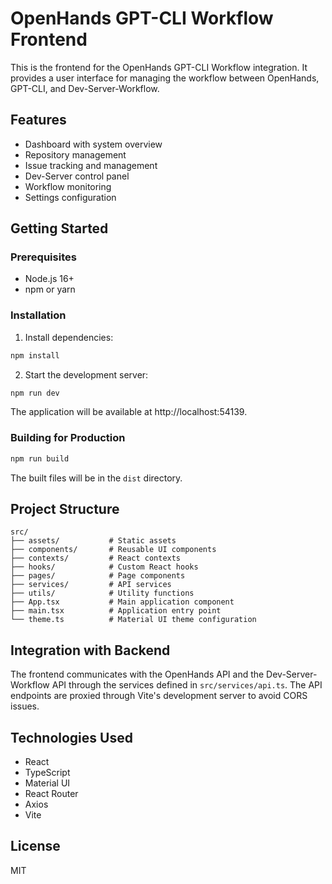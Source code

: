# OpenHands GPT-CLI Workflow Frontend

This is the frontend for the OpenHands GPT-CLI Workflow integration. It provides a user interface for managing the workflow between OpenHands, GPT-CLI, and Dev-Server-Workflow.

## Features

- Dashboard with system overview
- Repository management
- Issue tracking and management
- Dev-Server control panel
- Workflow monitoring
- Settings configuration

## Getting Started

### Prerequisites

- Node.js 16+
- npm or yarn

### Installation

1. Install dependencies:

```bash
npm install
```

2. Start the development server:

```bash
npm run dev
```

The application will be available at http://localhost:54139.

### Building for Production

```bash
npm run build
```

The built files will be in the `dist` directory.

## Project Structure

```
src/
├── assets/           # Static assets
├── components/       # Reusable UI components
├── contexts/         # React contexts
├── hooks/            # Custom React hooks
├── pages/            # Page components
├── services/         # API services
├── utils/            # Utility functions
├── App.tsx           # Main application component
├── main.tsx          # Application entry point
└── theme.ts          # Material UI theme configuration
```

## Integration with Backend

The frontend communicates with the OpenHands API and the Dev-Server-Workflow API through the services defined in `src/services/api.ts`. The API endpoints are proxied through Vite's development server to avoid CORS issues.

## Technologies Used

- React
- TypeScript
- Material UI
- React Router
- Axios
- Vite

## License

MIT